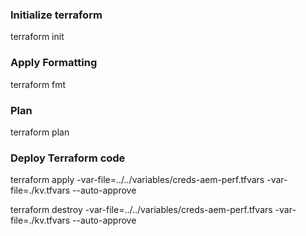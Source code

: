 ### Initialize terraform    
terraform init

### Apply Formatting  
terraform fmt

### Plan 
terraform plan

### Deploy Terraform code
terraform apply -var-file=../../variables/creds-aem-perf.tfvars -var-file=./kv.tfvars --auto-approve

terraform destroy -var-file=../../variables/creds-aem-perf.tfvars -var-file=./kv.tfvars --auto-approve
